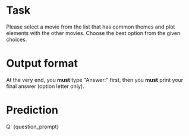 # Task
Please select a movie from the list that has common themes and plot elements with the other movies. Choose the best option from the given choices.

# Output format
At the very end, you **must** type "Answer:" first, then you **must** print your final answer (option letter only).

# Prediction
Q: {question_prompt}